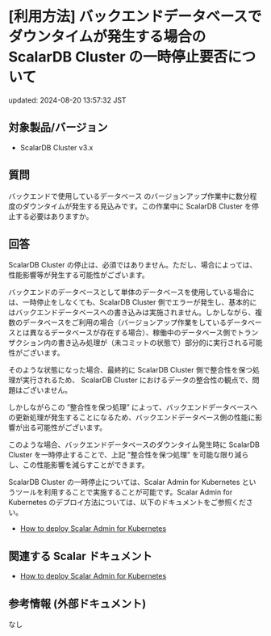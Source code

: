 # [利用方法] バックエンドデータベースでダウンタイムが発生する場合の ScalarDB Cluster の一時停止要否について

updated: 2024-08-20 13:57:32 JST

## 対象製品/バージョン

-   ScalarDB Cluster v3.x

## 質問

バックエンドで使用しているデータベース
のバージョンアップ作業中に数分程度のダウンタイムが発生する見込みです。この作業中に
ScalarDB Cluster を停止する必要はありますか。

## 回答

ScalarDB Cluster
の停止は、必須ではありません。ただし、場合によっては、性能影響等が発生する可能性がございます。

バックエンドのデータベースとして単体のデータベースを使用している場合には、一時停止をしなくても、ScalarDB
Cluster
側でエラーが発生し、基本的にはバックエンドデータベースへの書き込みは実施されません。しかしながら、複数のデータベースをご利用の場合（バージョンアップ作業をしているデータベースとは異なるデータベースが存在する場合）、稼働中のデータベース側でトランザクション内の書き込み処理が（未コミットの状態で）部分的に実行される可能性がございます。

そのような状態になった場合、最終的に ScalarDB Cluster
側で整合性を保つ処理が実行されるため、 ScalarDB Cluster
におけるデータの整合性の観点で、問題はございません。

しかしながらこの ”整合性を保つ処理”
によって、バックエンドデータベースへの更新処理が発生することになるため、バックエンドデータベース側の性能に影響が出る可能性がございます。

このような場合、バックエンドデータベースのダウンタイム発生時に ScalarDB
Cluster を一時停止することで、上記 ”整合性を保つ処理”
を可能な限り減らし、この性能影響を減らすことができます。

ScalarDB Cluster の一時停止については、Scalar Admin for Kubernetes
というツールを利用することで実施することが可能です。Scalar Admin for
Kubernetes
のデプロイ方法については、以下のドキュメントをご参照ください。

-   [How to deploy Scalar Admin for
    Kubernetes](https://scalardb.scalar-labs.com/docs/latest/helm-charts/how-to-deploy-scalar-admin-for-kubernetes/)

## 関連する Scalar ドキュメント

-   [How to deploy Scalar Admin for
    Kubernetes](https://scalardb.scalar-labs.com/docs/latest/helm-charts/how-to-deploy-scalar-admin-for-kubernetes/)

## 参考情報 (外部ドキュメント)

なし
